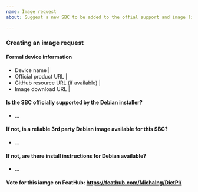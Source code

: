 ```yaml
---
name: Image request
about: Suggest a new SBC to be added to the offial support and image list of DietPi

---
```


### Creating an image request

#### Formal device information
- Device name | <!-- EG: Raspberry Pi 3 Model B+ -->
- Official product URL | <!-- EG: https://www.raspberrypi.org/products/raspberry-pi-3-model-b-plus/ -->
- GitHub resource URL (if available) | <!-- EG: https://github.com/raspberrypi -->
- Image download URL | <!-- EG: https://www.raspberrypi.org/downloads/ -->

#### Is the SBC officially supported by the Debian installer?
- ...

#### If not, is a reliable 3rd party Debian image available for this SBC?
- ...

#### If not, are there install instructions for Debian available?
<!-- EG: https://github.com/drtyhlpr/rpi23-gen-image/https://github.com/Debian/raspi3-image-spec -->
- ...

#### Vote for this iamge on FeatHub: https://feathub.com/MichaIng/DietPi/
<!-- Optional: Add your request to our FeatHub page as well and replace the above link accordinly.-->
